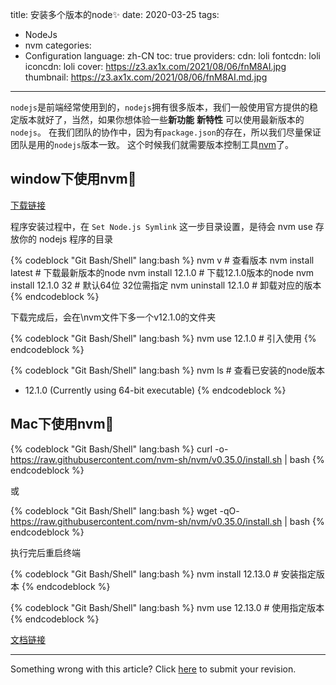 title: 安装多个版本的node✨
date: 2020-03-25
tags:
- NodeJs
- nvm
categories:
- Configuration
language: zh-CN
toc: true
providers:
    cdn: loli
    fontcdn: loli
    iconcdn: loli
cover: https://z3.ax1x.com/2021/08/06/fnM8AI.jpg
thumbnail: https://z3.ax1x.com/2021/08/06/fnM8AI.md.jpg
---

`nodejs`是前端经常使用到的，`nodejs`拥有很多版本，我们一般使用官方提供的稳定版本就好了，当然，如果你想体验一些**新功能** **新特性** 可以使用最新版本的`nodejs`。
在我们团队的协作中，因为有`package.json`的存在，所以我们尽量保证团队是用的`nodejs`版本一致。
这个时候我们就需要版本控制工具[nvm](https://github.com/nvm-sh/nvm)了。

<!-- more -->

## window下使用nvm🚗

[下载链接](https://github.com/coreybutler/nvm-windows/releases)

程序安装过程中，在 `Set Node.js Symlink` 这一步目录设置，是待会 nvm use 存放你的 nodejs 程序的目录

{% codeblock "Git Bash/Shell" lang:bash %}
nvm v # 查看版本
nvm install latest # 下载最新版本的node
nvm install 12.1.0 # 下载12.1.0版本的node
nvm install 12.1.0 32 # 默认64位 32位需指定
nvm uninstall 12.1.0 # 卸载对应的版本
{% endcodeblock %}

下载完成后，会在\nvm文件下多一个v12.1.0的文件夹

{% codeblock "Git Bash/Shell" lang:bash %}
nvm use 12.1.0 # 引入使用
{% endcodeblock %}

{% codeblock "Git Bash/Shell" lang:bash %}
nvm ls # 查看已安装的node版本
  * 12.1.0 (Currently using 64-bit executable)
{% endcodeblock %}

## Mac下使用nvm🚗

{% codeblock "Git Bash/Shell" lang:bash %}
curl -o- https://raw.githubusercontent.com/nvm-sh/nvm/v0.35.0/install.sh | bash
{% endcodeblock %}

或

{% codeblock "Git Bash/Shell" lang:bash %}
wget -qO- https://raw.githubusercontent.com/nvm-sh/nvm/v0.35.0/install.sh | bash
{% endcodeblock %}

执行完后重启终端

{% codeblock "Git Bash/Shell" lang:bash %}
nvm install 12.13.0 # 安装指定版本
{% endcodeblock %}

{% codeblock "Git Bash/Shell" lang:bash %}
nvm use 12.13.0 # 使用指定版本
{% endcodeblock %}

[文档链接](https://github.com/nvm-sh/nvm)

<hr>

<article class="message message-immersive is-warning">
<div class="message-body">
<i class="fas fa-question-circle mr-2"></i>Something wrong with this article? 
Click <a href="https://github.com/CrazyChenzi/nblogs/edit/site/source/_posts/2020/Node-Nvm.md">here</a> 
to submit your revision.
</div>
</article>
